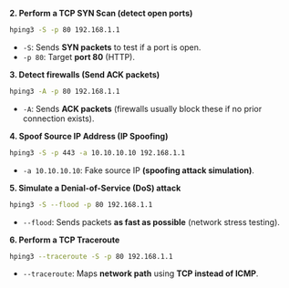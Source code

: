 

**2. Perform a TCP SYN Scan (detect open ports)**

```bash
hping3 -S -p 80 192.168.1.1
```

- `-S`: Sends **SYN packets** to test if a port is open.
- `-p 80`: Target **port 80** (HTTP).

**3. Detect firewalls (Send ACK packets)**

```bash
hping3 -A -p 80 192.168.1.1
```

- `-A`: Sends **ACK packets** (firewalls usually block these if no prior connection exists).

 **4. Spoof Source IP Address (IP Spoofing)**

```bash
hping3 -S -p 443 -a 10.10.10.10 192.168.1.1
```

- `-a 10.10.10.10`: Fake source IP **(spoofing attack simulation)**.

 **5. Simulate a Denial-of-Service (DoS) attack**

```bash
hping3 -S --flood -p 80 192.168.1.1
```

- `--flood`: Sends packets **as fast as possible** (network stress testing).

 **6. Perform a TCP Traceroute**

```bash
hping3 --traceroute -S -p 80 192.168.1.1
```

- `--traceroute`: Maps **network path** using **TCP instead of ICMP**.
